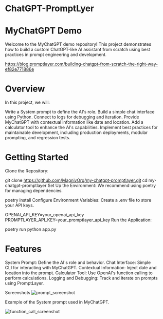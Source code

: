 # ChatGPT-PromptLyer

# MyChatGPT Demo

Welcome to the MyChatGPT demo repository! This project demonstrates how to build a custom ChatGPT-like AI assistant from scratch using best practices in prompt engineering and development.

https://blog.promptlayer.com/building-chatgpt-from-scratch-the-right-way-ef82e771886e

# Overview

In this project, we will:

Write a System prompt to define the AI's role.
Build a simple chat interface using Python.
Connect to logs for debugging and iteration.
Provide MyChatGPT with contextual information like date and location.
Add a calculator tool to enhance the AI's capabilities.
Implement best practices for maintainable development, including production deployments, modular prompting, and regression tests.

# Getting Started

Clone the Repository:

git clone https://github.com/MagnivOrg/my-chatgpt-promptlayer.git
cd my-chatgpt-promptlayer
Set Up the Environment: We recommend using poetry for managing dependencies.

poetry install
Configure Environment Variables: Create a .env file to store your API keys.

OPENAI_API_KEY=your_openai_api_key
PROMPTLAYER_API_KEY=your_promptlayer_api_key
Run the Application:

poetry run python app.py

# Features

System Prompt: Define the AI's role and behavior.
Chat Interface: Simple CLI for interacting with MyChatGPT.
Contextual Information: Inject date and location into the prompt.
Calculator Tool: Use OpenAI's function calling to perform calculations.
Logging and Debugging: Track and iterate on prompts using PromptLayer.

Screenshots
![prompt_screenshot](https://github.com/user-attachments/assets/96617080-f401-42f6-89c7-26f33c43f378)

Example of the System prompt used in MyChatGPT.

![function_call_screenshot](https://github.com/user-attachments/assets/05938b04-6cba-43eb-8375-8a23168ac9ad)




